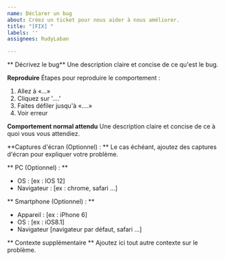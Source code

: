 ```yaml
---
name: Déclarer un bug
about: Créez un ticket pour nous aider à nous améliorer.
title: "[FIX] "
labels: ''
assignees: RudyLaban

---
```


** Décrivez le bug** 
Une description claire et concise de ce qu'est le bug. 

**Reproduire** 
Étapes pour reproduire le comportement : 
1. Allez à «...» 
2. Cliquez sur '....' 
3. Faites défiler jusqu'à «....» 
4. Voir erreur 

**Comportement normal attendu** 
Une description claire et concise de ce à quoi vous vous attendiez. 

**Captures d'écran (Optionnel) : ** 
Le cas échéant, ajoutez des captures d'écran pour expliquer votre problème. 

** PC (Optionnel) : ** 
- OS : [ex : IOS 12] 
- Navigateur : [ex : chrome, safari ...] 

** Smartphone (Optionnel) : ** 
- Appareil : [ex : iPhone 6] 
- OS : [ex : iOS8.1] 
- Navigateur [navigateur par défaut, safari ...] 

** Contexte supplémentaire ** 
Ajoutez ici tout autre contexte sur le problème.
